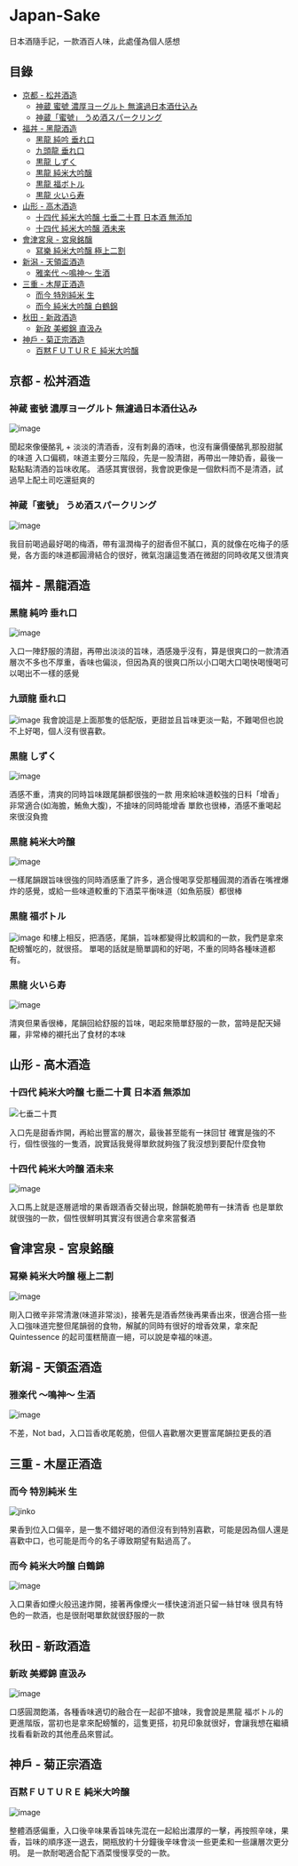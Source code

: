 # Japan-Sake
日本酒隨手記，一款酒百人味，此處僅為個人感想

## 目錄
- [京都 - 松丼酒造](#京都---松丼酒造)
  - [神蔵 蜜號 濃厚ヨーグルト 無濾過日本酒仕込み](#神蔵-蜜號-濃厚ヨーグルト-無濾過日本酒仕込み)
  - [神蔵「蜜號」 うめ酒スパークリング](#神蔵蜜號-うめ酒スパークリング)
- [福丼 - 黑龍酒造](#福丼---黑龍酒造)
  - [黑龍 純吟 垂れ口](#黑龍-純吟-垂れ口)
  - [九頭⿓ 垂れ⼝](#九頭-垂れ)
  - [黒龍 しずく](#黒龍-しずく)
  - [黒龍 純米大吟醸](#黒龍-純米大吟醸)
  - [黒龍 福ボトル](#黒龍-福ボトル)
  - [黒龍 ⽕いら寿](#黒龍-いら寿)
- [山形 - 高木酒造](#山形---高木酒造)
  - [十四代 純米大吟醸 七垂二十貫 日本酒 無添加](#十四代-純米大吟醸-七垂二十貫-日本酒-無添加)
  - [十四代 純米大吟醸 酒未来](#十四代-純米大吟醸-酒未来)
- [會津宮泉 - 宮泉銘醸](#會津宮泉---宮泉銘醸)
  - [冩樂 純米大吟醸 極上二割](#冩樂-純米大吟醸-極上二割)
- [新潟 - 天領盃酒造](#新潟---天領盃酒造)
  - [雅楽代 ～鳴神～ 生酒](#雅楽代-～鳴神～-生酒)
- [三重 - 木屋正酒造](#三重---木屋正酒造)
  - [而今 特別純米 生](#而今-特別純米-生)
  - [而今 純米大吟醸 白鶴錦](#而今-純米大吟醸-白鶴錦)
- [秋田 - 新政酒造](#秋田---新政酒造)
  - [新政 美郷錦 直汲み](#新政-美郷錦-直汲み)
- [神戶 - 菊正宗酒造](#神戶---菊正宗酒造)
  - [百黙ＦＵＴＵＲＥ 純米大吟醸](#百黙ＦＵＴＵＲＥ-純米大吟醸)


## 京都 - 松丼酒造

### 神蔵 蜜號 濃厚ヨーグルト 無濾過日本酒仕込み
![image](https://hackmd.io/_uploads/rk1Tgcu91x.png)

聞起來像優酪乳 + 淡淡的清酒香，沒有刺鼻的酒味，也沒有廉價優酪乳那股甜膩的味道
入口偏稠，味道主要分三階段，先是一股清甜，再帶出一陣奶香，最後一點點點清酒的旨味收尾。
酒感其實很弱，我會說更像是一個飲料而不是清酒，試過早上配土司吃還挺爽的

### 神蔵「蜜號」 うめ酒スパークリング
![image](https://hackmd.io/_uploads/SJup9PY5kl.png)

我目前喝過最好喝的梅酒，帶有溫潤梅子的甜香但不膩口，真的就像在吃梅子的感覺，各方面的味道都圓滑結合的很好，微氣泡讓這隻酒在微甜的同時收尾又很清爽

## 福丼 - 黑龍酒造

### 黑龍 純吟 垂れ口
![image](https://hackmd.io/_uploads/Hy6C75uckg.png)

入口一陣舒服的清甜，再帶出淡淡的旨味，酒感幾乎沒有，算是很爽口的一款清酒
層次不多也不厚重，香味也偏淡，但因為真的很爽口所以小口喝大口喝快喝慢喝可以喝出不一樣的感覺

### 九頭⿓ 垂れ⼝
![image](https://hackmd.io/_uploads/SygsZi_51g.jpg)
我會說這是上面那隻的低配版，更甜並且旨味更淡一點，不難喝但也說不上好喝，個人沒有很喜歡。

### 黒龍 しずく
![image](https://hackmd.io/_uploads/rJ-gWjOqkg.jpg)

酒感不重，清爽的同時旨味跟尾韻都很強的一款
用來給味道較強的日料「增香」非常適合(如海膽，鮪魚大腹)，不搶味的同時能增香
單飲也很棒，酒感不重喝起來很沒負擔

### 黒龍 純米大吟醸
![image](https://hackmd.io/_uploads/HkyZI5Ocyl.jpg)

一樣尾韻跟旨味很強的同時酒感重了許多，適合慢喝享受那種圓潤的酒香在嘴裡爆炸的感覺，或給一些味道較重的下酒菜平衡味道（如魚筋膜）都很棒

### 黒龍 福ボトル
![image](https://hackmd.io/_uploads/SJVSJiucJl.jpg)
和樓上相反，把酒感，尾韻，旨味都變得比較調和的一款，我們是拿來配螃蟹吃的，就很搭。
單喝的話就是簡單調和的好喝，不重的同時各種味道都有。

### 黒龍 ⽕いら寿
![image](https://hackmd.io/_uploads/HkvYlo_c1l.jpg)

清爽但果香很棒，尾韻回給舒服的旨味，喝起來簡單舒服的一款，當時是配天婦羅，非常棒的襯托出了食材的本味

## 山形 - 高木酒造

### 十四代 純米大吟醸 七垂二十貫 日本酒 無添加
![七垂二十貫](https://hackmd.io/_uploads/BkrhXodqJl.jpg)

入口先是甜香炸開，再給出豐富的層次，最後甚至能有一抹回甘
確實是強的不行，個性很強的一隻酒，說實話我覺得單飲就夠強了我沒想到要配什麼食物

### 十四代 純米大吟醸 酒未来
![image](https://hackmd.io/_uploads/ByzPEs_9Je.png)

入口馬上就是逐層遞增的果香跟酒香交替出現，餘韻乾脆帶有一抹清香
也是單飲就很強的一款，個性很鮮明其實沒有很適合拿來當餐酒

## 會津宮泉 - 宮泉銘醸

### 冩樂 純米大吟醸 極上二割
![image](https://hackmd.io/_uploads/HykBIs_91x.png)

剛入口微辛非常清澈(味道非常淡)，接著先是酒香然後再果香出來，很適合搭一些入口強味道完整但尾韻弱的食物，解膩的同時有很好的增香效果，拿來配 Quintessence 的起司蛋糕簡直一絕，可以說是幸福的味道。

## 新潟 - 天領盃酒造

### 雅楽代 ～鳴神～ 生酒
![image](https://hackmd.io/_uploads/H1Nk5s_qkx.png)

不差，Not bad，入口旨香收尾乾脆，但個人喜歡層次更豐富尾韻拉更長的酒

## 三重 - 木屋正酒造

### 而今 特別純米 生
![jinko](https://hackmd.io/_uploads/SJoeTpdqyl.jpg)

果香到位入口偏辛，是一隻不錯好喝的酒但沒有到特別喜歡，可能是因為個人還是喜歡中口，也可能是而今的名子導致期望有點過高了。

### 而今 純米大吟醸 白鶴錦
![image](https://hackmd.io/_uploads/H1d5_625yg.png)

入口果香如煙火般迅速炸開，接著再像煙火一樣快速消逝只留一絲甘味
很具有特色的一款酒，也是很耐喝單飲就很舒服的一款

## 秋田 - 新政酒造

### 新政 美郷錦 直汲み
![image](https://hackmd.io/_uploads/ry006pO5Jx.png)

口感圓潤飽滿，各種香味適切的融合在一起卻不搶味，我會說是黒龍 福ボトル的更進階版，當初也是拿來配螃蟹的，這隻更搭，初見印象就很好，會讓我想在繼續找看看新政的其他產品來嘗試。

## 神戶 - 菊正宗酒造

### 百黙ＦＵＴＵＲＥ 純米大吟醸
![image](https://hackmd.io/_uploads/rkt7Ya25kl.png)

整體酒感偏重，入口後辛味果香旨味先混在一起給出濃厚的一擊，再按照辛味，果香，旨味的順序逐一退去，開瓶放約十分鐘後辛味會淡一些更柔和一些讓層次更分明。
是一款耐喝適合配下酒菜慢慢享受的一款。
